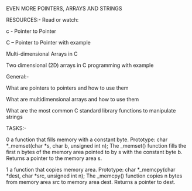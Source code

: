 EVEN MORE POINTERS, ARRAYS AND STRINGS

RESOURCES:-
Read or watch:

c - Pointer to Pointer

C – Pointer to Pointer with example

Multi-dimensional Arrays in C

Two dimensional (2D) arrays in C programming with example


General:-

What are pointers to pointers and how to use them

What are multidimensional arrays and how to use them

What are the most common C standard library functions to manipulate strings

TASKS:-

0  a function that fills memory with a constant byte. 
	Prototype: char *_memset(char *s, char b, unsigned int n);
	The _memset() function fills the first n bytes of the memory area pointed to by s with the constant byte b.
	Returns a pointer to the memory area s.

1 a function that copies memory area.
	Prototype: char *_memcpy(char *dest, char *src, unsigned int n);
	The _memcpy() function copies n bytes from memory area src to memory area dest.
	Returns a pointer to dest.


